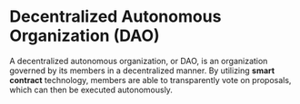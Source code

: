 # Decentralized Autonomous Organization (DAO)

A decentralized autonomous organization, or DAO, is an organization governed by its members in a decentralized manner. By utilizing **smart contract** technology, members are able to transparently vote on proposals, which can then be executed autonomously.
